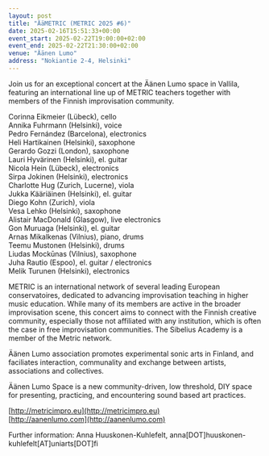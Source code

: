 ```yaml
---
layout: post
title: "ÄäMET­RIC (METRIC 2025 #6)"
date: 2025-02-16T15:51:33+00:00
event_start: 2025-02-22T19:00:00+02:00
event_end: 2025-02-22T21:30:00+02:00
venue: "Äänen Lumo"
address: "Nokiantie 2-4, Helsinki"
---
```


Join us for an exceptional concert at the Äänen Lumo space in Vallila, featuring an international line up of METRIC teachers together with members of the Finnish improvisation community.  
  
Corinna Eikmeier (Lübeck), cello  
Annika Fuhrmann (Helsinki), voice  
Pedro Fernández (Barcelona), electronics  
Heli Hartikainen (Helsinki), saxophone  
Gerardo Gozzi (London), saxophone  
Lauri Hyvärinen (Helsinki), el. guitar  
Nicola Hein (Lübeck), electronics  
Sirpa Jokinen (Helsinki), electronics  
Charlotte Hug (Zurich, Lucerne), viola  
Jukka Kääriäinen (Helsinki), el. guitar  
Diego Kohn (Zurich), viola  
Vesa Lehko (Helsinki), saxophone  
Alistair MacDonald (Glasgow), live electronics  
Gon Muruaga (Helsinki), el. guitar  
Arnas Mikalkenas (Vilnius), piano, drums  
Teemu Mustonen (Helsinki), drums  
Liudas Mockūnas (Vilnius), saxophone  
Juha Rautio (Espoo), el. guitar / electronics  
Melik Turunen (Helsinki), electronics  
  
METRIC is an international network of several leading European conservatoires, dedicated to advancing improvisation teaching in higher music education. While many of its members are active in the broader improvisation scene, this concert aims to connect with the Finnish creative community, especially those not affiliated with any institution, which is often the case in free improvisation communities. The Sibelius Academy is a member of the Metric network.  
  
Äänen Lumo association promotes experimental sonic arts in Finland, and faciliates interaction, communality and exchange between artists, associations and collectives.  
  
Äänen Lumo Space is a new community-driven, low threshold, DIY space for presenting, practicing, and encountering sound based art practices.   
  
[http://metricimpro.eu](http://metricimpro.eu)  
[http://aanenlumo.com](http://aanenlumo.com)  
  
Further information: Anna Huuskonen-Kuhlefelt, anna[DOT]huuskonen-kuhlefelt[AT]uniarts[DOT]fi
